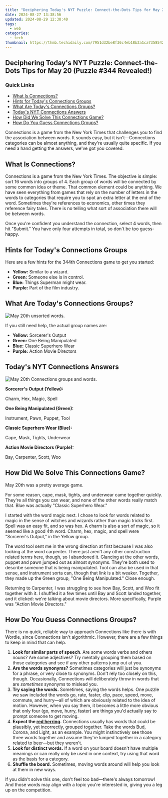 ```yaml
---
title: "Deciphering Today's NYT Puzzle: Connect-the-Dots Tips for May 20 (Puzzle #344 Revealed!)"
date: 2024-08-27 13:38:56
updated: 2024-08-29 12:30:40
tags:
  - web
categories:
  - tech
thumbnail: https://thmb.techidaily.com/7951d32be8f36c4eb18b2a1ca73585423cfb1568fc448e5639b2a4a582d5f7dd.jpg
---
```


## Deciphering Today's NYT Puzzle: Connect-the-Dots Tips for May 20 (Puzzle #344 Revealed!)

### Quick Links

* [What Is Connections?](https://win-able.techidaily.com/resolved-how-to-enable-graphics-processing-unit-gpu-in-call-of-duty-warzone-on-windows-10/)
* [Hints for Today's Connections Groups](https://extra-guidance.techidaily.com/updated-save-big-top-6-inexpensive-action-cams-under-100-deals/)
* [What Are Today's Connections Groups?](https://apple-account.techidaily.com/in-2024-how-to-unlink-apple-id-from-iphone-11-pro-max-by-drfone-ios/)
* [Today's NYT Connections Answers](https://tiktok-clips.techidaily.com/new-in-2024-discover-the-secret-to-friends-livestream-participation/)
* [How Did We Solve This Connections Game?](https://howto.techidaily.com/simple-solutions-to-fix-android-systemui-has-stopped-error-for-lava-yuva-2-drfone-by-drfone-fix-android-problems-fix-android-problems/)
* [How Do You Guess Connections Groups?](https://ai-video.techidaily.com/2024-approved-unlocking-global-audiences-top-video-language-converters/)

 Connections is a game from the New York Times that challenges you to find the association between words. It sounds easy, but it isn't—Connections categories can be almost anything, and they're usually quite specific. If you need a hand getting the answers, we've got you covered.

##  What Is Connections?

 Connections is a game from the New York Times. The objective is simple: sort 16 words into groups of 4\. Each group of words will be connected by some common idea or theme. That common element could be anything. We have seen everything from games that rely on the number of letters in the words to categories that require you to spot an extra letter at the end of the word. Sometimes they're references to economics, other times they reference fairy tales. There is no telling what sort of association there will be between words.

 Once you're confident you understand the connection, select 4 words, then hit "Submit." You have only four attempts in total, so don't be too guess-happy.

##  Hints for Today's Connections Groups

 Here are a few hints for the 344th Connections game to get you started:

* **Yellow:** Similar to a wizard.
* **Green:** Someone else is in control.
* **Blue:** Things Superman might wear.
* **Purple:** Part of the film industry.

##  What Are Today's Connections Groups?

![May 20th unsorted words.](https://static1.howtogeekimages.com/wordpress/wp-content/uploads/2024/05/may-20th-connections.png) 

 If you still need help, the actual group names are:

* **Yellow:** Sorcerer's Output
* **Green:** One Being Manipulated
* **Blue:** Classic Superhero Wear
* **Purple:** Action Movie Directors

##  Today's NYT Connections Answers

![May 20th Connections groups and words.](https://static1.howtogeekimages.com/wordpress/wp-content/uploads/2024/05/may-20th-connections-filled.png) 

**Sorcerer's Output (Yellow):** 

 Charm, Hex, Magic, Spell

**One Being Manipulated (Green):** 

 Instrument, Pawn, Puppet, Tool

**Classic Superhero Wear (Blue):** 

 Cape, Mask, Tights, Underwear

**Action Movie Directors (Purple):** 

 Bay, Carpenter, Scott, Woo

##  How Did We Solve This Connections Game?

 May 20th was a pretty average game. 

 For some reason, cape, mask, tights, and underwear came together quickly. They're all things you can wear, and none of the other words really match that. Blue was actually "Classic Superhero Wear." 

 I started with the word magic next. I chose to look for words related to magic in the sense of witches and wizards rather than magic tricks first. Spell was an easy fit, and so was hex. A charm is also a sort of magic, so it seemed like a good 4th word. Charm, hex, magic, and spell were "Sorcerer's Output," in the Yellow group. 

 The word tool sent me in the wrong direction at first because I was also looking at the word carpenter. There just aren't any other construction related terms here, though, so I abandoned it. Glancing at the other words, puppet and pawn jumped out as almost synonyms. They're both used to describe someone that is being manipulated. Tool can also be used in that sense, and instrument sorta can, though that link is a bit weaker. Together, they made up the Green group, "One Being Manipulated." Close enough. 

 Returning to Carpenter, I was struggling to see how Bay, Scott, and Woo fit together with it. I shuffled it a few times until Bay and Scott landed together, and it clicked: we're talking about movie directors. More specifically, Purple was "Action Movie Directors." 

##  How Do You Guess Connections Groups?

 There is no quick, reliable way to approach Connections like there is with Wordle, since Connections isn't algorithmic. However, there are a few things to keep in mind that can help.

1. **Look for similar parts of speech**. Are some words verbs and others nouns? Are some adjectives? Try mentally grouping them based on those categories and see if any other patterns jump out at you.
2. **Are the words synonyms?** Sometimes categories will just be synonyms for a phrase, or very close to synonyms. Don't rely too closely on this, though. Occasionally, Connections will deliberately throw in words that are _sometimes_ synonyms to mislead you.
3. **Try saying the words.** Sometimes, saying the words helps. One puzzle we saw included the words go, rate, faster, clip, pace, speed, move, commute, and hurry—all of which are obviously related to the idea of motion. However, when you say them, it becomes a little more obvious that only four (go, move, hurry, faster) are things you'd actually say to prompt someone to get moving.
4. **Expect the [red herring](https://www.merriam-webster.com/dictionary/red%20herring).** Connections usually has words that could be plausibly, yet incorrectly, grouped together. Take the words Bud, Corona, and Light, as an example. You might instinctively see those three words together and assume they're lumped together in a category related to beer—but they weren't.
5. **Look for distinct words.** If a word on your board doesn't have multiple meanings or can really only be used in one context, try using that word as the basis for a category.
6. **Shuffle the board.** Sometimes, moving words around will help you look at them in new ways.

 If you didn't solve this one, don't feel too bad—there's always tomorrow! And those words may align with a topic you're interested in, giving you a leg up on the competition.

<ins class="adsbygoogle"
     style="display:block"
     data-ad-format="autorelaxed"
     data-ad-client="ca-pub-7571918770474297"
     data-ad-slot="1223367746"></ins>



<ins class="adsbygoogle"
     style="display:block"
     data-ad-client="ca-pub-7571918770474297"
     data-ad-slot="8358498916"
     data-ad-format="auto"
     data-full-width-responsive="true"></ins>
